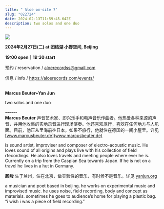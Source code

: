 ```yaml
---
title: " Aloe on-site 7"
slug: "022724"
date: 2024-02-13T11:59:45.642Z
description: two solos and one duo
---
```

![](/images/uploads/on-site-7.jpg)

**2024年2月27日(二) at 团结湖 小野空间, Beijing**

**19:00 open｜19:30 start**

预约 / reservation / [aloerecordss@gmail.com](mailto:aloerecordss@gmail.com)

信息 / info / <https://aloerecords.com/events/>

\
**Marcus Beuter+Yan Jun**

two solos and one duo

**\------**\
**Marcus Beuter**  声音艺术家、即兴乐手和电声音乐作曲者。他热爱各种来源的声音，并用他收集的实地录音进行现场演奏。他还喜欢旅行，喜欢在任何地方与人见面。目前，他正从里海前往日本。如果不旅行，他就住在德国的一间小屋里。详见 [www.marcusbeuter.de](www.marcusbeuter.de)

is sound artist, improviser and composer of electro-acoustic music. He loves sound of all origins and plays live with his collection of field rfecordings. He also loves travels and meeting people where ever he is. Currently on a trip from the Caspian Sea towards Japan. If he is not on a travel he lives in a hut in Germany.

**颜峻**  生于兰州，住在北京，做实验性的音乐，有时候不是音乐。详见 [yanjun.org](http://yanjun.org)

a musician and poet based in beijing. he works on experimental music and improvised music. he uses noise, field recording, body and concept as materials. sometimes he goes to audience’s home for playing a plastic bag. “i wish i was a piece of field recording.”